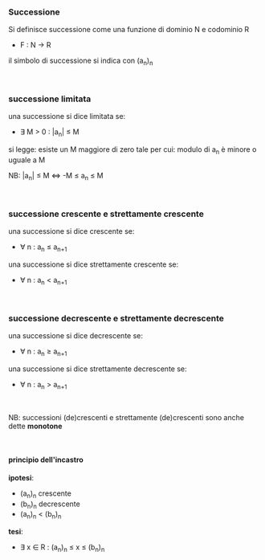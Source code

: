 ### **Successione**

Si definisce successione come una funzione di dominio N e codominio R

* F : N -> R

il simbolo di successione si indica con (a<sub>n</sub>)<sub>n</sub>

<br>

### **successione limitata**

una successione si dice limitata se:

* ∃ M > 0 : \|a<sub>n</sub>\| ≤ M

si legge: esiste un M maggiore di zero tale per cui: modulo di a<sub>n</sub> è minore o uguale a M

NB: \|a<sub>n</sub>\| ≤ M  <=>  -M ≤ a<sub>n</sub> ≤ M

<br>

### **successione crescente e strettamente crescente**

una successione si dice crescente se:

* ∀ n : a<sub>n</sub> ≤ a<sub>n+1</sub>

una successione si dice strettamente crescente se:

* ∀ n : a<sub>n</sub> < a<sub>n+1</sub>

<br>

### **successione decrescente e strettamente decrescente**

una successione si dice decrescente se:

* ∀ n : a<sub>n</sub> ≥ a<sub>n+1</sub>

una successione si dice strettamente decrescente se:

* ∀ n : a<sub>n</sub> > a<sub>n+1</sub>

<br>

NB: successioni (de)crescenti e strettamente (de)crescenti sono anche dette **monotone**

<br>

#### **principio dell'incastro**

**ipotesi**:
* (a<sub>n</sub>)<sub>n</sub> crescente
* (b<sub>n</sub>)<sub>n</sub> decrescente
* (a<sub>n</sub>)<sub>n</sub> < (b<sub>n</sub>)<sub>n</sub>

**tesi**:
* ∃ x ∈ R : (a<sub>n</sub>)<sub>n</sub> ≤ x ≤ (b<sub>n</sub>)<sub>n</sub>
